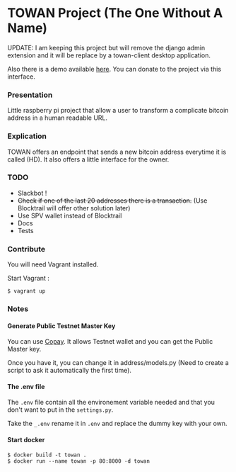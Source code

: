 # TOWAN Project (The One Without A Name)

UPDATE: I am keeping this project but will remove the django admin extension and it will be replace by a towan-client desktop
application.

Also there is a demo available [here](http://lola.ninja). You can donate to the project via this interface.

### Presentation

Little raspberry pi project that allow a user to transform a complicate bitcoin address in a human readable URL.

### Explication

TOWAN offers an endpoint that sends a new bitcoin address everytime it is called (HD). It also offers a little interface for the owner.

### TODO ##

* Slackbot !
* ~~Check if one of the last 20 addresses there is a transaction.~~ (Use Blocktrail will offer other solution later)
* Use SPV wallet instead of Blocktrail
* Docs
* Tests

### Contribute

You will need Vagrant installed.

Start Vagrant :
```
$ vagrant up
```

### Notes ##

#### Generate Public Testnet Master Key

You can use [Copay](https://copay.io/). It allows Testnet wallet and you can get the Public Master key.

Once you have it, you can change it in address/models.py (Need to create a script to ask it automatically the first time).

#### The .env file

The `.env` file contain all the environement variable needed and that you don't want to put in the `settings.py`.

Take the `_.env` rename it in `.env` and replace the dummy key with your own.

#### Start docker

```
$ docker build -t towan .
$ docker run --name towan -p 80:8000 -d towan
```
